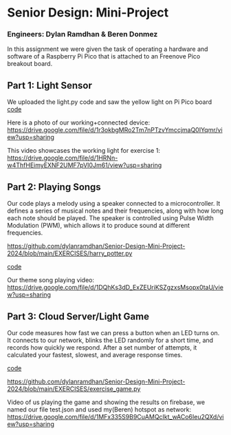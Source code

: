 # Senior Design: Mini-Project
### Engineers: Dylan Ramdhan & Beren Donmez

In this assignment we were given the task of operating a hardware and software of a Raspberry Pi Pico 
that is attached to an Freenove Pico breakout board.

## Part 1: Light Sensor
We uploaded the light.py code and saw the yellow light on Pi Pico board
[code](./EXERCISES/light.py)

Here is a photo of our working+connected device:
https://drive.google.com/file/d/1r3okbgMRo2Tm7nPTzvYmccjmaQ0IYqmr/view?usp=sharing

This video showcases the working light for exercise 1:
https://drive.google.com/file/d/1HRNn-w4ThfHEimyEXNF2UMF7pVI0Jm61/view?usp=sharing
## Part 2: Playing Songs
Our code plays a melody using a speaker connected to a microcontroller. It defines a series of musical notes and their frequencies, along with how long each note should be played. The speaker is controlled using Pulse Width Modulation (PWM), which allows it to produce sound at different frequencies.

https://github.com/dylanramdhan/Senior-Design-Mini-Project-2024/blob/main/EXERCISES/harry_potter.py

[code](./EXERCISES/harry_potter.py)

Our theme song playing video:
https://drive.google.com/file/d/1DQhKs3dD_ExZEUriKSZgzxsMsopx0taU/view?usp=sharing


## Part 3: Cloud Server/Light Game


Our code measures how fast we can press a button when an LED turns on. It connects to our network, blinks the LED randomly for a short time, and records how quickly we respond. After a set number of attempts, it calculated your fastest, slowest, and average response times.

[code](./EXERCISES/exercise_game.py)

https://github.com/dylanramdhan/Senior-Design-Mini-Project-2024/blob/main/EXERCISES/exercise_game.py


Video of us playing the game and showing the results on firebase, we named our file test.json and used my(Beren) hotspot as network:
https://drive.google.com/file/d/1MFx335S9B9CuAMQcIkt_wACo6Ieu2QXd/view?usp=sharing

